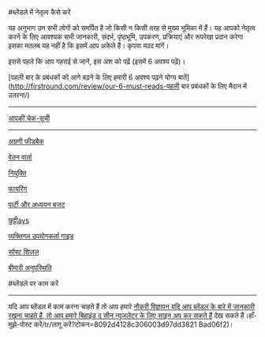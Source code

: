 #ब्लेंडले में नेतृत्व कैसे करें

यह अनुभाग उन सभी लोगों को समर्पित है जो किसी न किसी तरह से मुख्य भूमिका में हैं। यह आपको नेतृत्व करने के लिए आवश्यक सभी जानकारी, संदर्भ, पृष्ठभूमि, उपकरण, प्रक्रियाएं और रूपरेखा प्रदान करेगा इसका मतलब यह नहीं है कि इसमें आप अकेले हैं। कृपया मदद मांगें।

इससे पहले कि आप गहराई से जानें, इस अंश को पढ़ें (इसमें 6 अवश्य पढ़ें)।

[पहली बार के प्रबंधकों को आगे बढ़ने के लिए हमारी 6 अवश्य पढ़ने योग्य बातें](http://firstround.com/review/our-6-must-reads-पहली बार प्रबंधकों के लिए मैदान में उतरना/)

---

[आपकी चेक-सूची](आपकी%20चेक-सूची%206928b6412e4a4026a25bb9003661dcab.md)

---

[अग्रणी फीडबैक](अग्रणी%20फीडबैक%20304a48f9a954482bb434e75cc581f04b.md)

[वेतन वार्ता](वेतन%20वार्ता%209878e565393348189d8816689013b4f1.md)

[नियुक्ति ](नियुक्ति%20553b27f441d44be6bc98653afbe0dd61.md)

[फायरिंग](फायरिंग%20d930cdc39090418ea504f297425c97d7.md)

[पार्टी और अध्ययन बजट](पार्टी%20and%20अध्ययन%20बजट%2093163720d55940beb0a1e70c7f121a96.md)

[छुट्टीays](छुट्टियाँ%20b309d1e278d2418f828a0f85b733c5d1.md)

[व्यक्तिगत उपयोगकर्ता गाइड](व्यक्तिगत%20उपयोगकर्ता%20गाइड%20c4cfa4e0683144aabf09ff955a5177be.md)

[सॉफ्ट शिज़ल](सॉफ्ट%20शिज़ल%207fa3bb0ec8114b34b18fd6143cd17171.md)

[बीमारी अनुपस्थिति](बीमारी%20अनुपस्थिति%202a1d61a941c940068ecbb1e4521a90b2.md)

#ब्लेंडले पर काम करें

---

यदि आप ब्लेंडल में काम करना चाहते हैं तो आप हमारे [नौकरी विज्ञापन यदि आप ब्लेंडल के बारे में जानकारी रखना चाहते हैं, तो आप हमारे बिहाइंड द सीन न्यूजलेटर के लिए साइन अप कर सकते हैं](https://blendle.homerun.co/) देख सकते हैं।हाँ-मुझे-पोस्ट करें/tr/लागू करें?टोकन=8092d4128c306003d97dd3821 Bad06f2)।